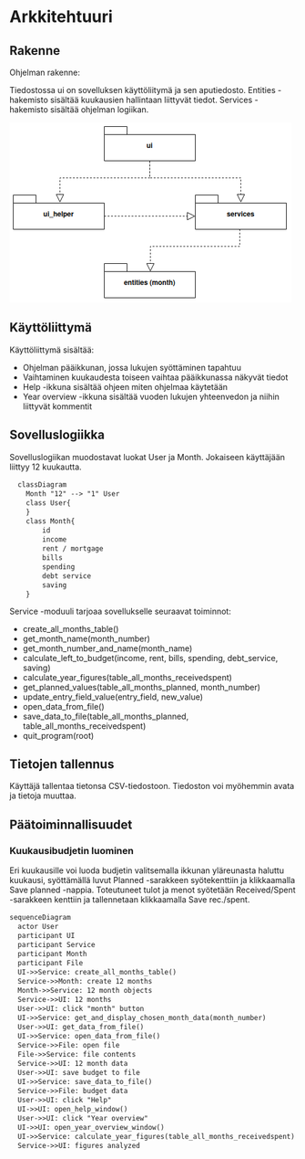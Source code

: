 # Arkkitehtuuri

## Rakenne
Ohjelman rakenne:

Tiedostossa ui on sovelluksen käyttöliitymä ja sen aputiedosto. Entities -hakemisto sisältää kuukausien hallintaan liittyvät tiedot. Services -hakemisto sisältää ohjelman logiikan.

![](./kuvat/arkkitehtuuri.png)

## Käyttöliittymä
Käyttöliittymä sisältää:
* Ohjelman pääikkunan, jossa lukujen syöttäminen tapahtuu
* Vaihtaminen kuukaudesta toiseen vaihtaa pääikkunassa näkyvät tiedot
* Help -ikkuna sisältää ohjeen miten ohjelmaa käytetään
* Year overview -ikkuna sisältää vuoden lukujen yhteenvedon ja niihin liittyvät kommentit

## Sovelluslogiikka
Sovelluslogiikan muodostavat luokat User ja Month. Jokaiseen käyttäjään liittyy 12 kuukautta.
```mermaid
  classDiagram
    Month "12" --> "1" User
    class User{
    }
    class Month{
        id
        income
        rent / mortgage
        bills
        spending
        debt service
        saving
    }
```

Service -moduuli tarjoaa sovellukselle seuraavat toiminnot:
* create_all_months_table()
* get_month_name(month_number)
* get_month_number_and_name(month_name)
* calculate_left_to_budget(income, rent, bills, spending, debt_service, saving)
* calculate_year_figures(table_all_months_receivedspent)
* get_planned_values(table_all_months_planned, month_number)
* update_entry_field_value(entry_field, new_value)
* open_data_from_file()
* save_data_to_file(table_all_months_planned, table_all_months_receivedspent)
* quit_program(root)

## Tietojen tallennus
Käyttäjä tallentaa tietonsa CSV-tiedostoon. Tiedoston voi myöhemmin avata ja tietoja muuttaa.

## Päätoiminnallisuudet

### Kuukausibudjetin luominen
Eri kuukausille voi luoda budjetin valitsemalla ikkunan yläreunasta haluttu kuukausi, syöttämällä luvut Planned -sarakkeen syötekenttiin ja klikkaamalla Save planned -nappia. Toteutuneet tulot ja menot syötetään Received/Spent -sarakkeen kenttiin ja tallennetaan klikkaamalla Save rec./spent.
```mermaid
sequenceDiagram
  actor User
  participant UI
  participant Service
  participant Month
  participant File
  UI->>Service: create_all_months_table()
  Service->>Month: create 12 months
  Month->>Service: 12 month objects
  Service->>UI: 12 months
  User->>UI: click "month" button
  UI->>Service: get_and_display_chosen_month_data(month_number)
  User->>UI: get_data_from_file()
  UI->>Service: open_data_from_file()
  Service->>File: open file
  File->>Service: file contents
  Service->>UI: 12 month data
  User->>UI: save budget to file
  UI->>Service: save_data_to_file()
  Service->>File: budget data
  User->>UI: click "Help"
  UI->>UI: open_help_window()
  User->>UI: click "Year overview"
  UI->>UI: open_year_overview_window()
  UI->>Service: calculate_year_figures(table_all_months_receivedspent)
  Service->>UI: figures analyzed
```
